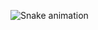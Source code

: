 
![Snake animation](https://github.com/thepiyushmalhotra/siriusll/blob/output/github-contribution-grid-snake.svg)
